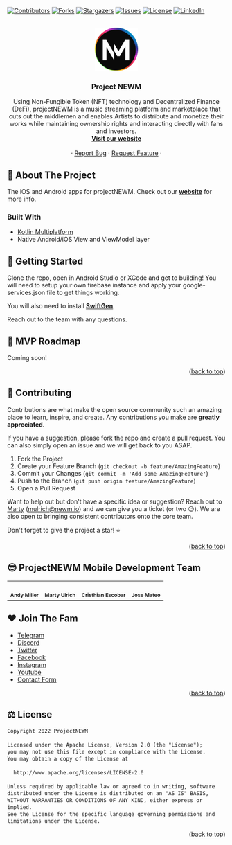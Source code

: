 <div id="top"></div>

<!-- PROJECT SHIELDS -->

<!--
*** I'm using markdown "reference style" links for readability.
*** Reference links are enclosed in brackets [ ] instead of parentheses ( ).
*** See the bottom of this document for the declaration of the reference variables
*** for contributors-url, forks-url, etc. This is an optional, concise syntax you may use.
*** https://www.markdownguide.org/basic-syntax/#reference-style-links
-->

[![Contributors][contributors-shield]][contributors-url]
[![Forks][forks-shield]][forks-url]
[![Stargazers][stars-shield]][stars-url]
[![Issues][issues-shield]][issues-url]
[![License][license-shield]][license-url]
[![LinkedIn][linkedin-shield]][linkedin-url]

<!-- PROJECT LOGO -->

<br />
<div align="center">
  <a href="https://projectnewm.io/">
    <img src="./assets/images/NEWM-logo.png" alt="Logo" width="100" height="100">
  </a>

<h3 align="center">Project NEWM</h3>

  <p align="center">
    Using Non-Fungible Token (NFT) technology and Decentralized Finance (DeFi), projectNEWM is a music streaming platform and marketplace that cuts out the middlemen and enables Artists to distribute and monetize their works while maintaining ownership rights and interacting directly with fans and investors.
    <br />
    <a href="https://projectnewm.io/"><strong>Visit our website</strong></a>
    <br />
    <br />
    ·
    <a href="https://github.com/projectNEWM/newm-mobile/issues">Report Bug</a>
    ·
    <a href="https://github.com/projectNEWM/newm-mobile/issues">Request Feature</a>
    ·
  </p>
</div>


<!-- 📔 ABOUT THE PROJECT -->

## 📔 About The Project

<p> The iOS and Android apps for projectNEWM. Check out our <a href="https://projectnewm.io/"><strong>website</strong></a> for more info.<p>

### Built With

* [Kotlin Multiplatform](https://kotlinlang.org/docs/multiplatform.html)
* Native Android/iOS View and ViewModel layer

<!-- GETTING STARTED -->

## 📖 Getting Started

<p> Clone the repo, open in Android Studio or XCode and get to building! You will need to setup your own firebase instance and apply your google-services.json file to get things working. <p> You will also need to install <a href="https://github.com/SwiftGen/SwiftGen"><strong>SwiftGen</strong></a>.<p> Reach out to the team with any questions.<p>

<!-- ROADMAP -->

## 🚀 MVP Roadmap

<p> Coming soon! <p>

<p align="right">(<a href="#top">back to top</a>)</p>

<!-- CONTRIBUTING -->

## 🤝 Contributing

Contributions are what make the open source community such an amazing place to learn, inspire, and create. Any contributions you make are **greatly appreciated**.

If you have a suggestion, please fork the repo and create a pull request. You can also simply open an issue and we will get back to you ASAP.

1. Fork the Project
2. Create your Feature Branch (`git checkout -b feature/AmazingFeature`)
3. Commit your Changes (`git commit -m 'Add some AmazingFeature'`)
4. Push to the Branch (`git push origin feature/AmazingFeature`)
5. Open a Pull Request

Want to help out but don't have a specific idea or suggestion? Reach out to
<a href="https://github.com/martyu"> Marty</a> (mulrich@newm.io) and we can give you a ticket (or two 😉). We are also open to
bringing consistent contributors onto the core team.

Don't forget to give the project a star! ⭐️

<p align="right">(<a href="#top">back to top</a>)</p>

<!-- TEAM -->

## 😎 ProjectNEWM Mobile Development Team

<table>
  <tr>
    <td align="center"><a href="https://github.com/andymiller813"><img src="https://avatars.githubusercontent.com/u/3392370?v=4" width="100px;" alt=""/><br /><sub><b>Andy Miller</b></sub></a><br /> </td>
    <td align="center"><a href="https://github.com/martyu"><img src="https://avatars.githubusercontent.com/u/595982?v=4" width="100px;" alt=""/><br /><sub><b>Marty Ulrich</b></sub></a><br /> </td>
    <td align="center"><a href="https://github.com/cristhianescobar"><img src="https://avatars.githubusercontent.com/u/5350018?v=4" width="100px;" alt=""/><br /><sub><b>Cristhian Escobar</b></sub></a><br /> </td>
    <td align="center"><a href="https://github.com/j-mateo"><img src="https://avatars.githubusercontent.com/u/3849278?v=4" width="100px;" alt=""/><br /><sub><b>Jose Mateo</b></sub></a><br /> </td>
  </tr>
</table>

<!-- SOCIALS -->

## ❤️ Join The Fam

- [Telegram](https://t.me/NEWMofficial)
- [Discord](https://discord.gg/z4sYqxqgvQ)
- [Twitter](https://twitter.com/projectNEWM)
- [Facebook](https://www.facebook.com/projectNEWM)
- [Instagram](https://www.instagram.com/projectnewm.io/)
- [Youtube](https://www.youtube.com/channel/UCcsBNWGjIf8YarD9uaZEEvw)
- [Contact Form](https://us1.list-manage.com/contact-form?u=3bf911620d8791d21fb973749&form_id=48757f902c8daa9f950e8d2563e8133e)

<p align="right">(<a href="#top">back to top</a>)</p>

<!-- LICENSE -->

## ⚖️ License

```
Copyright 2022 ProjectNEWM

Licensed under the Apache License, Version 2.0 (the "License");
you may not use this file except in compliance with the License.
You may obtain a copy of the License at

  http://www.apache.org/licenses/LICENSE-2.0

Unless required by applicable law or agreed to in writing, software
distributed under the License is distributed on an "AS IS" BASIS,
WITHOUT WARRANTIES OR CONDITIONS OF ANY KIND, either express or implied.
See the License for the specific language governing permissions and
limitations under the License.
```

<p align="right">(<a href="#top">back to top</a>)</p>


<!-- MARKDOWN LINKS & IMAGES -->

[contributors-shield]: https://img.shields.io/github/contributors/projectNEWM/newm-mobile.svg?style=for-the-badge
[contributors-url]: https://github.com/projectNEWM/newm-mobile/graphs/contributors
[forks-shield]: https://img.shields.io/github/forks/projectNEWM/newm-mobile.svg?style=for-the-badge
[forks-url]: https://github.com/projectNEWM/newm-mobile/network/members
[stars-shield]: https://img.shields.io/github/stars/projectNEWM/newm-mobile.svg?style=for-the-badge
[stars-url]: https://github.com/projectNEWM/newm-mobile/stargazers
[issues-shield]: https://img.shields.io/github/issues/projectNEWM/newm-mobile.svg?style=for-the-badge
[issues-url]: https://github.com/projectNEWM/newm-mobile/issues
[license-shield]: https://img.shields.io/github/license/projectNEWM/newm-mobile.svg?style=for-the-badge
[license-url]: https://github.com/projectNEWM/newm-mobile/LICENSE.txt
[linkedin-shield]: https://img.shields.io/badge/-LinkedIn-black.svg?style=for-the-badge&logo=linkedin&colorB=555
[linkedin-url]: https://www.linkedin.com/company/projectnewm/
